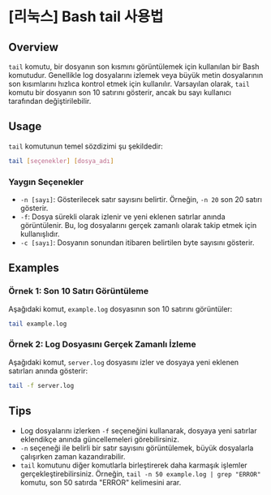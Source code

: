 # [리눅스] Bash tail 사용법

## Overview
`tail` komutu, bir dosyanın son kısmını görüntülemek için kullanılan bir Bash komutudur. Genellikle log dosyalarını izlemek veya büyük metin dosyalarının son kısımlarını hızlıca kontrol etmek için kullanılır. Varsayılan olarak, `tail` komutu bir dosyanın son 10 satırını gösterir, ancak bu sayı kullanıcı tarafından değiştirilebilir.

## Usage
`tail` komutunun temel sözdizimi şu şekildedir:

```bash
tail [seçenekler] [dosya_adı]
```

### Yaygın Seçenekler
- `-n [sayı]`: Gösterilecek satır sayısını belirtir. Örneğin, `-n 20` son 20 satırı gösterir.
- `-f`: Dosya sürekli olarak izlenir ve yeni eklenen satırlar anında görüntülenir. Bu, log dosyalarını gerçek zamanlı olarak takip etmek için kullanışlıdır.
- `-c [sayı]`: Dosyanın sonundan itibaren belirtilen byte sayısını gösterir.

## Examples
### Örnek 1: Son 10 Satırı Görüntüleme
Aşağıdaki komut, `example.log` dosyasının son 10 satırını görüntüler:

```bash
tail example.log
```

### Örnek 2: Log Dosyasını Gerçek Zamanlı İzleme
Aşağıdaki komut, `server.log` dosyasını izler ve dosyaya yeni eklenen satırları anında gösterir:

```bash
tail -f server.log
```

## Tips
- Log dosyalarını izlerken `-f` seçeneğini kullanarak, dosyaya yeni satırlar eklendikçe anında güncellemeleri görebilirsiniz.
- `-n` seçeneği ile belirli bir satır sayısını görüntülemek, büyük dosyalarla çalışırken zaman kazandırabilir.
- `tail` komutunu diğer komutlarla birleştirerek daha karmaşık işlemler gerçekleştirebilirsiniz. Örneğin, `tail -n 50 example.log | grep "ERROR"` komutu, son 50 satırda "ERROR" kelimesini arar.